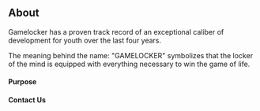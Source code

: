 ## About
Gamelocker has a proven track record of an exceptional caliber of development for youth over the last four years.

The meaning behind the name:
"GAMELOCKER" symbolizes that the locker of the mind is equipped with everything necessary to win the game of life. 

#### Purpose

#### Contact Us
